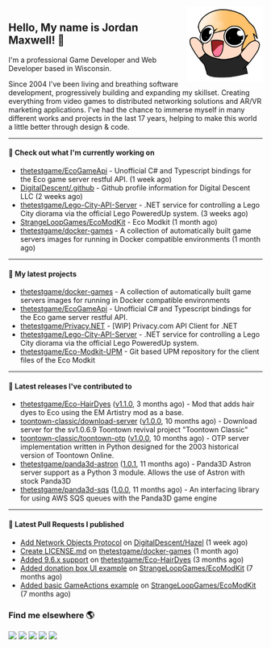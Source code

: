 <img src="https://raw.githubusercontent.com/thetestgame/thetestgame/master/images/emotes/testhappyflipped.png" width="150" align="right">

Hello, My name is Jordan Maxwell! :wave:
----

I'm a professional Game Developer and Web Developer based in Wisconsin.

Since 2004 I've been living and breathing software development, progressively building and expanding my skillset. Creating everything from video games to distributed networking solutions and AR/VR marketing applications. I've had the chance to immerse myself in many different works and projects in the last 17 years, helping to make this world a little better through design & code. 

---

#### 👷 Check out what I'm currently working on


- [thetestgame/EcoGameApi](https://github.com/thetestgame/EcoGameApi) - Unofficial C# and Typescript bindings for the Eco game server restful API. (1 week ago)
- [DigitalDescent/.github](https://github.com/DigitalDescent/.github) - Github profile information for Digital Descent LLC (2 weeks ago)
- [thetestgame/Lego-City-API-Server](https://github.com/thetestgame/Lego-City-API-Server) - .NET service for controlling a Lego City diorama via the official Lego PoweredUp system. (3 weeks ago)
- [StrangeLoopGames/EcoModKit](https://github.com/StrangeLoopGames/EcoModKit) - Eco Modkit (1 month ago)
- [thetestgame/docker-games](https://github.com/thetestgame/docker-games) - A collection of automatically built game servers images for running in Docker compatible environments (1 month ago)

---

#### 🌱 My latest projects

- [thetestgame/docker-games](https://github.com/thetestgame/docker-games) - A collection of automatically built game servers images for running in Docker compatible environments
- [thetestgame/EcoGameApi](https://github.com/thetestgame/EcoGameApi) - Unofficial C# and Typescript bindings for the Eco game server restful API.
- [thetestgame/Privacy.NET](https://github.com/thetestgame/Privacy.NET) - [WIP] Privacy.com API Client for .NET
- [thetestgame/Lego-City-API-Server](https://github.com/thetestgame/Lego-City-API-Server) - .NET service for controlling a Lego City diorama via the official Lego PoweredUp system.
- [thetestgame/Eco-Modkit-UPM](https://github.com/thetestgame/Eco-Modkit-UPM) - Git based UPM repository for the client files of the Eco Modkit

---

#### 🔭 Latest releases I've contributed to

- [thetestgame/Eco-HairDyes](https://github.com/thetestgame/Eco-HairDyes) ([v1.1.0](https://github.com/thetestgame/Eco-HairDyes/releases/tag/v1.1.0), 3 months ago) - Mod that adds hair dyes to Eco using the EM Artistry mod as a base.
- [toontown-classic/download-server](https://github.com/toontown-classic/download-server) ([v1.0.0](https://github.com/toontown-classic/download-server/releases/tag/v1.0.0), 10 months ago) - Download server for the sv1.0.6.9 Toontown revival project &#34;Toontown Classic&#34;
- [toontown-classic/toontown-otp](https://github.com/toontown-classic/toontown-otp) ([v1.0.0](https://github.com/toontown-classic/toontown-otp/releases/tag/v1.0.0), 10 months ago) - OTP server implementation written in Python designed for the 2003 historical version of Toontown Online.
- [thetestgame/panda3d-astron](https://github.com/thetestgame/panda3d-astron) ([1.0.1](https://github.com/thetestgame/panda3d-astron/releases/tag/1.0.1), 11 months ago) - Panda3D Astron server support as a Python 3 module. Allows the use of Astron with stock Panda3D
- [thetestgame/panda3d-sqs](https://github.com/thetestgame/panda3d-sqs) ([1.0.0](https://github.com/thetestgame/panda3d-sqs/releases/tag/1.0.0), 11 months ago) - An interfacing library for using AWS SQS queues with the Panda3D game engine

---

#### 🔨 Latest Pull Requests I published

- [Add Network Objects Protocol](https://github.com/DigitalDescent/Hazel/pull/1) on [DigitalDescent/Hazel](https://github.com/DigitalDescent/Hazel) (1 week ago)
- [Create LICENSE.md](https://github.com/thetestgame/docker-games/pull/1) on [thetestgame/docker-games](https://github.com/thetestgame/docker-games) (1 month ago)
- [Added 9.6.x support](https://github.com/thetestgame/Eco-HairDyes/pull/1) on [thetestgame/Eco-HairDyes](https://github.com/thetestgame/Eco-HairDyes) (3 months ago)
- [Added donation box UI example](https://github.com/StrangeLoopGames/EcoModKit/pull/50) on [StrangeLoopGames/EcoModKit](https://github.com/StrangeLoopGames/EcoModKit) (7 months ago)
- [Added basic GameActions example](https://github.com/StrangeLoopGames/EcoModKit/pull/49) on [StrangeLoopGames/EcoModKit](https://github.com/StrangeLoopGames/EcoModKit) (7 months ago)

### Find me elsewhere 🌎

<a href="https://linkedin.com/in/thetestgame" target="_blank" rel="noopener noreferrer"><img src="https://img.shields.io/badge/LinkedIn-Jordan%20Maxwell-purple?logo=linkedin&logoColor=blue&color=blue&style=flat-square" /></a>
<a href="https://twitter.com/thetestgame2" target="_blank" rel="noopener noreferrer"><img src="https://img.shields.io/badge/Twitter-thetestgame2-purple?logo=twitter&logoColor=white&color=blue&style=flat-square" /></a>
<a href="https://twitch.tv/thetestgame" target="_blank" rel="noopener noreferrer"><img src="https://img.shields.io/badge/Twitch-thetestgame-purple?labelColor=6441a5&logo=twitch&logoColor=white&&style=flat-square" /></a>
<a href="https://youtube.com/channel/UCe3YxaTrVk25oaO1mFSs2cw" target="_blank" rel="noopener noreferrer"><img src="https://img.shields.io/badge/Twitter-Jordan%20Maxwell-red?labelColor=FF0000&logo=youtube&logoColor=white&style=flat-square&color=red" /></a>
<a href="https://steamcommunity.com/id/thetestgame" target="_blank" rel="noopener noreferrer"><img src="https://img.shields.io/badge/Steam-thetestgame-purple?logo=steam&logoColor=black&color=black&style=flat-square" /></a>